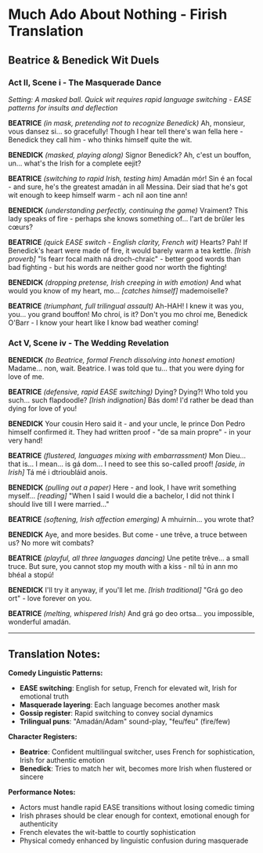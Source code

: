 # Much Ado About Nothing - Firish Translation
## Beatrice & Benedick Wit Duels

### Act II, Scene i - The Masquerade Dance
*Setting: A masked ball. Quick wit requires rapid language switching - EASE patterns for insults and deflection*

**BEATRICE** *(in mask, pretending not to recognize Benedick)*
Ah, monsieur, vous dansez si... so gracefully! Though I hear tell there's wan fella here - Benedick they call him - who thinks himself quite the wit.

**BENEDICK** *(masked, playing along)*
Signor Benedick? Ah, c'est un bouffon, un... what's the Irish for a complete eejit?

**BEATRICE** *(switching to rapid Irish, testing him)*
Amadán mór! Sin é an focal - and sure, he's the greatest amadán in all Messina. Deir siad that he's got wit enough to keep himself warm - ach níl aon tine ann!

**BENEDICK** *(understanding perfectly, continuing the game)*
Vraiment? This lady speaks of fire - perhaps she knows something of... l'art de brûler les cœurs?

**BEATRICE** *(quick EASE switch - English clarity, French wit)*
Hearts? Pah! If Benedick's heart were made of fire, it would barely warm a tea kettle. *[Irish proverb]* "Is fearr focal maith ná droch-chraic" - better good words than bad fighting - but his words are neither good nor worth the fighting!

**BENEDICK** *(dropping pretense, Irish creeping in with emotion)*
And what would you know of my heart, mo... *[catches himself]* mademoiselle?

**BEATRICE** *(triumphant, full trilingual assault)*
Ah-HAH! I knew it was you, you... you grand bouffon! Mo chroí, is it? Don't you mo chroí me, Benedick O'Barr - I know your heart like I know bad weather coming!

### Act V, Scene iv - The Wedding Revelation

**BENEDICK** *(to Beatrice, formal French dissolving into honest emotion)*
Madame... non, wait. Beatrice. I was told que tu... that you were dying for love of me.

**BEATRICE** *(defensive, rapid EASE switching)*
Dying? Dying?! Who told you such... such flapdoodle? *[Irish indignation]* Bás dom! I'd rather be dead than dying for love of you!

**BENEDICK**
Your cousin Hero said it - and your uncle, le prince Don Pedro himself confirmed it. They had written proof - "de sa main propre" - in your very hand!

**BEATRICE** *(flustered, languages mixing with embarrassment)*
Mon Dieu... that is... I mean... is gá dom... I need to see this so-called proof! *[aside, in Irish]* Tá mé i dtrioubláid anois.

**BENEDICK** *(pulling out a paper)*
Here - and look, I have writ something myself... *[reading]* "When I said I would die a bachelor, I did not think I should live till I were married..."

**BEATRICE** *(softening, Irish affection emerging)*
A mhuirnín... you wrote that?

**BENEDICK**
Aye, and more besides. But come - une trêve, a truce between us? No more wit combats?

**BEATRICE** *(playful, all three languages dancing)*
Une petite trêve... a small truce. But sure, you cannot stop my mouth with a kiss - níl tú in ann mo bhéal a stopú!

**BENEDICK**
I'll try it anyway, if you'll let me. *[Irish traditional]*
"Grá go deo ort" - love forever on you.

**BEATRICE** *(melting, whispered Irish)*
And grá go deo ortsa... you impossible, wonderful amadán.

---

## Translation Notes:

**Comedy Linguistic Patterns:**
- **EASE switching**: English for setup, French for elevated wit, Irish for emotional truth
- **Masquerade layering**: Each language becomes another mask
- **Gossip register**: Rapid switching to convey social dynamics
- **Trilingual puns**: "Amadán/Adam" sound-play, "feu/feu" (fire/few)

**Character Registers:**
- **Beatrice**: Confident multilingual switcher, uses French for sophistication, Irish for authentic emotion
- **Benedick**: Tries to match her wit, becomes more Irish when flustered or sincere

**Performance Notes:**
- Actors must handle rapid EASE transitions without losing comedic timing
- Irish phrases should be clear enough for context, emotional enough for authenticity
- French elevates the wit-battle to courtly sophistication
- Physical comedy enhanced by linguistic confusion during masquerade